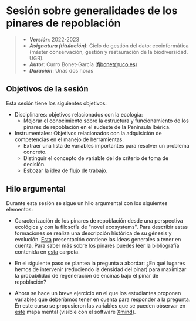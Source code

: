 # Sesión sobre generalidades de los pinares de repoblación


> + **_Versión_**: 2022-2023
> + **_Asignatura (titulación)_**: Ciclo de gestión del dato: ecoinformática (máster conservación, gestión y restauración de la biodiversidad. UGR). 
> + **_Autor_**:  Curro Bonet-García (fjbonet@uco.es)
> + **_Duración_**: Unas dos horas



## Objetivos de la sesión

Esta sesión tiene los siguientes objetivos:

+ Disciplinares: objetivos relacionados con la ecología:
  + Mejorar el conocimiento sobre la estructura y funcionamiento de los pinares de repoblación en el sudeste de la Península Ibérica.
+ Instrumentales: Objetivos relacionados con la adquisición de competencias en el manejo de herramientas. 
  + Extraer una lista de variables importantes para resolver un problema concreto.
  + Distinguir el concepto de variable del de criterio de toma de decisión.
  + Esbozar la idea de flujo de trabajo.



## Hilo argumental

Durante esta sesión se sigue un hilo argumental con los siguientes elementos:

+ Caracterización de los pinares de repoblación desde una perspectiva ecológica y con la filosofía de "novel ecosystems". Para describir estas formaciones se realiza una descripción histórica de su génesis y evolución. [Esta](https://github.com/aprendiendo-cosas/T_contexto_pinares_ecoinformatica_ugr/raw/2022-2023/presentacion/generalidades_pinares_reboblacion.ppt) presentación contiene las ideas generales a tener en cuenta. Para saber más sobre los pinares puedes leer la bibliografía contenida en [esta](https://github.com/aprendiendo-cosas/T_contexto_pinares_ecoinformatica_ugr/tree/2022-2023/bibliografia) carpeta. 

+ En el siguiente paso se plantea la pregunta a abordar: ¿En qué lugares hemos de intervenir (reduciendo la densidad del pinar) para maximizar la probabilidad de regeneración de encinas bajo el pinar de repoblación?

+ Ahora se hace un breve ejercicio en el que los estudiantes proponen variables que deberíamos tener en cuenta para responder a la pregunta. En este curso se propusieron las variables que se pueden observar en [este](https://github.com/aprendiendo-cosas/T_contexto_pinares_ecoinformatica_ugr/raw/2022-2023/presentacion/lluvia_ideas_pinares.xmind) mapa mental (visible con el software [Xmind](https://www.xmind.net/)).

  

